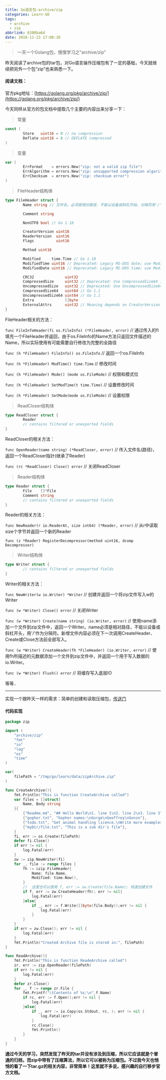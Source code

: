 ```yaml
---
title: Go语言包-archive/zip
categories: Learn-GO
tags:
  - archive
  - zip
abbrlink: 6200ba6d
date: 2018-11-23 17:08:10
---
```


> 一天一个Golang包，慢慢学习之“archive/zip”

昨天阅读了archive包的tar包，对Go语言操作压缩包有了一定的基础，今天就继续把另外一个包“zip”也来熟悉一下。

#### 阅读文档：

官方pkg地址：[https://golang.org/pkg/archive/zip/](https://golang.org/pkg/archive/zip/)

今天同样从官方的包文档中提取几个主要的内容出来分享一下：

> 常量

```Go
const (
        Store   uint16 = 0 // no compression
        Deflate uint16 = 8 // DEFLATE compressed
)
```


> 变量

```Go
var (
        ErrFormat    = errors.New("zip: not a valid zip file")				// 不合法的zip文件
        ErrAlgorithm = errors.New("zip: unsupported compression algorithm")	// 不支持的压缩算法
        ErrChecksum  = errors.New("zip: checksum error")					//校验错误
)
```


> FileHeader结构体

```Go
type FileHeader struct {
        Name string	// 文件名，必须是相对路径，不能以设备或斜杠开始，分隔符用'/'表示

        Comment string

        NonUTF8 bool // Go 1.10

        CreatorVersion uint16
        ReaderVersion  uint16
        Flags          uint16

        Method uint16

        Modified     time.Time // Go 1.10
        ModifiedTime uint16 // Deprecated: Legacy MS-DOS date; use Modified instead.
        ModifiedDate uint16 // Deprecated: Legacy MS-DOS time; use Modified instead.

        CRC32              uint32
        CompressedSize     uint32 // Deprecated: Use CompressedSize64 instead.
        UncompressedSize   uint32 // Deprecated: Use UncompressedSize64 instead.
        CompressedSize64   uint64 // Go 1.1
        UncompressedSize64 uint64 // Go 1.1
        Extra              []byte
        ExternalAttrs      uint32 // Meaning depends on CreatorVersion
}
```

FileHeader相关的方法：

`func FileInfoHeader(fi os.FileInfo) (*FileHeader, error)`	// 通过传入的fi填充一个FileHeader并返回，由于os.FileInfo的Name方法只返回文件描述的Name，所以实际使用有可能需要自行修改为完整的全路径

`func (h *FileHeader) FileInfo() os.FileInfo` // 返回一个os.FileInfo

`func (h *FileHeader) ModTime() time.Time`	// 修改时间

`func (h *FileHeader) Mode() (mode os.FileMode)`	// 权限和模式位

`func (h *FileHeader) SetModTime(t time.Time)`	// 设置修改时间

`func (h *FileHeader) SetMode(mode os.FileMode)`	// 设置权限



> ReadCloser结构体

```Go
type ReadCloser struct {
        Reader
        // contains filtered or unexported fields
}
```


ReadCloser的相关方法：

`func OpenReader(name string) (*ReadCloser, error)`	// 传入文件名(路径)，返回一个ReadCloser指针(继承了Reader)

`func (rc *ReadCloser) Close() error`	// 关闭ReadCloser



> Reader结构体

```Go
type Reader struct {
        File    []*File
        Comment string
        // contains filtered or unexported fields
}
```

Reader的相关方法：

`func NewReader(r io.ReaderAt, size int64) (*Reader, error)`	// 从r中读取size个字节并返回一个新的Reader

`func (z *Reader) RegisterDecompressor(method uint16, dcomp Decompressor)`



> Writer结构体

```Go
type Writer struct {
        // contains filtered or unexported fields
}
```

Writer的相关方法：

`func NewWriter(w io.Writer) *Writer`	// 创建并返回一个将zip文件写入w的Writer

`func (w *Writer) Close() error`	// 关闭Writer

`func (w *Writer) Create(name string) (io.Writer, error)`	// 使用name添加一个文件到zip文件中，返回一个Writer。name必须是相对路径，不能以设备或斜杠开头，用'/'作为分隔符。新增文件内容必须在下一次调用CreateHeader、Create或Close方法前全部写入。

`func (w *Writer) CreateHeader(fh *FileHeader) (io.Writer, error)`	// 使用fh所描述的元数据添加一个文件到zip文件中，并返回一个用于写入数据的io.Writer。

`func (w *Writer) Flush() error` // 将缓存写入底层IO

等等..

***

实现一个跟昨天一样的需求：简单的创建和读取压缩包，[传送门](/posts/5df3d88.html)

#### 代码实现

```Go
package zip

import (
	"archive/zip"
	"fmt"
	"io"
	"log"
	"os"
	"time"
)

var(
	filePath = "/tmp/go/learn/data/zipArchive.zip"
)

func CreateArchive(){
	fmt.Println("This is function CreateArchive called")
	var files = []struct{
		Name, Body string
	}{
		{"Readme.md", "## Hello World\n1. line 1\n2. line 2\n3. line 3"},
		{"gopher.txt", "Gopher names:\nGorge\nGeoffrey\nGonzo"},
		{"todo.txt", "Get animal handling licence.\nWrite more examples"},
		{"myDir/file.txt", "This is a sub dir's file"},
	}
	fi, err := os.Create(filePath)
	defer fi.Close()
	if err != nil {
		log.Fatal(err)
	}
	zw := zip.NewWriter(fi)
	for _, file := range files {
		fh := &zip.FileHeader{
			Name: file.Name,
			Modified: time.Now(),
		}
		//	这里也可以使用 f, err := zw.Create(file.Name); 快速创建文件
		if f, err := zw.CreateHeader(fh); err != nil{
			log.Fatal(err)
		}else{
			if _, err := f.Write([]byte(file.Body));err != nil {
				log.Fatal(err)
			}
		}
	}
	if err = zw.Close(); err != nil {
		log.Fatal(err)
	}
	fmt.Println("Created Archive file is stored in:", filePath)
}

func ReadArchive(){
	fmt.Println("This is function ReadeArchive called")
	zr, err := zip.OpenReader(filePath)
	if err != nil {
		log.Fatal(err)
	}
	defer zr.Close()
	for _, f := range zr.File {
		fmt.Printf("\tContents of %s:\n",f.Name)
		if rc, err := f.Open();err != nil {
			log.Fatal(err)
		}else{
			if _, err := io.Copy(os.Stdout, rc, ); err != nil {
				log.Fatal(err)
			}
			rc.Close()
			fmt.Println()
		}
	}
}
```


**通过今天的学习，突然发现了昨天的tar并没有涉及到压缩，所以它应该就是个普通的归档，而zip中带有了压缩算法，所以它可以被称为压缩包。不过我今天也悄悄的看了一下tar.gz的相关内容，非常简单！这里就不多说，感兴趣的自行移步官方文档。**

